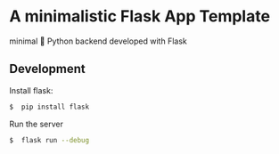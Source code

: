 # A minimalistic Flask App Template
minimal 🐍 Python backend developed with Flask

## Development

Install flask:

```bash
$  pip install flask
```

Run the server
```bash
$  flask run --debug
```
